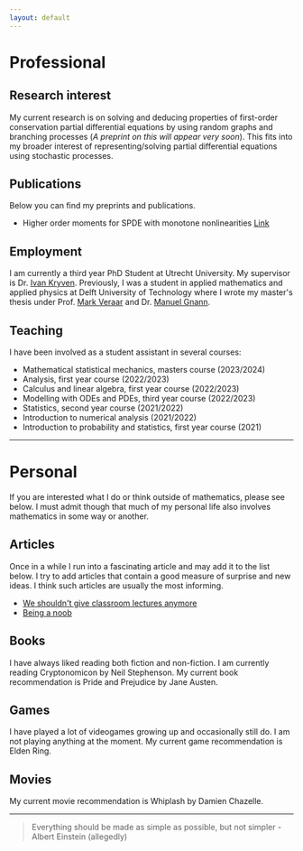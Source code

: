 ```yaml
---
layout: default
---
```


# Professional
## Research interest
My current research is on solving and deducing properties of first-order conservation partial differential equations by using random graphs and branching processes (*A preprint on this will appear very soon*). This fits into my broader interest of representing/solving partial differential equations using stochastic processes. 


## Publications
Below you can find my preprints and publications.
- Higher order moments for SPDE with monotone nonlinearities [Link](https://arxiv.org/abs/2203.15307)



## Employment 
I am currently a third year PhD Student at Utrecht University. My supervisor is Dr. [Ivan Kryven](https://www.uu.nl/staff/IVKryven). Previously, I was a student in applied mathematics and applied physics at Delft University of Technology where I wrote my master's thesis under Prof. [Mark Veraar](https://fa.ewi.tudelft.nl/~veraar/) and Dr. [Manuel Gnann](https://sites.google.com/view/manuelgnannpersonalhomepage/home).

## Teaching
I have been involved as a student assistant in several courses:
- Mathematical statistical mechanics, masters course (2023/2024)
- Analysis, first year course (2022/2023)
- Calculus and linear algebra, first year course (2022/2023)
- Modelling with ODEs and PDEs, third year course (2022/2023)
- Statistics, second year course (2021/2022)
- Introduction to numerical analysis (2021/2022)
- Introduction to probability and statistics, first year course (2021)

---

# Personal
If you are interested what I do or think outside of mathematics, please see below. I must admit though that much of my personal life also involves mathematics in some way or another.
## Articles
Once in a while I run into a fascinating article and may add it to the list below. I try to add articles that contain a good measure of surprise and new ideas. I think such articles are usually the most informing. 
- [We shouldn't give classroom lectures anymore](https://www.nieuwarchief.nl/serie5/pdf/naw5-2023-24-3-145.pdf)
- [Being a noob](http://www.paulgraham.com/noob.html)

## Books
I have always liked reading both fiction and non-fiction. I am currently reading Cryptonomicon by Neil Stephenson. My current book recommendation is Pride and Prejudice by Jane Austen.

## Games
I have played a lot of videogames growing up and occasionally still do. I am not playing anything at the moment. My current game recommendation is Elden Ring.

## Movies
My current movie recommendation is Whiplash by Damien Chazelle.

---

> Everything should be made as simple as possible, but not simpler - Albert Einstein (allegedly)